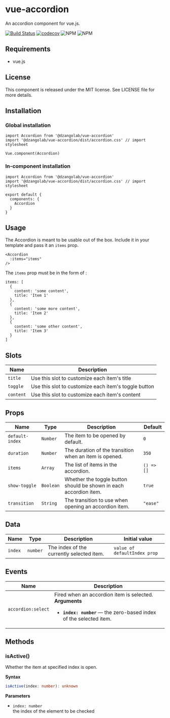 # vue-accordion

An accordion component for vue.js.

[![Build Status](https://travis-ci.org/dzangolab/vue-accordion.svg?branch=master)](https://travis-ci.org/dzangolab/vue-accordion)
[![codecov](https://codecov.io/gh/dzangolab/vue-accordion/branch/master/graph/badge.svg)](https://codecov.io/gh/dzangolab/vue-accordion)
![NPM](https://img.shields.io/npm/v/@dzangolab/vue-accordion)
![NPM](https://img.shields.io/npm/l/@dzangolab/vue-accordion)

## Requirements

* vue.js

## License

This component is released under the MIT license. See LICENSE file for more details.
## Installation

### Global installation

```
import Accordion from '@dzangolab/vue-accordion'
import '@dzangolab/vue-accordion/dist/accordion.css' // import stylesheet

Vue.component(Accordion)
```

### In-component installation

```
import Accordion from '@dzangolab/vue-accordion'
import '@dzangolab/vue-accordion/dist/accordion.css' // import stylesheet

export default {
  components: {
    Accordion
  }
}
```

## Usage

The Accordion is meant to be usable out of the box. Include it in your template and pass it an `items` prop.

```
<Accordion
  :items="items"
/>
```

The `items` prop must be in the form of :

```
items: [
  {
    content: 'some content',
    title: 'Item 1'
  },
  {
    content: 'some more content',
    title: 'Item 2'
  },
  {
    content: 'some other content',
    title: 'Item 3'
  }
]
```



## Slots

| Name      | Description                                          |
| --------- | ---------------------------------------------------- |
| `title`   | Use this slot to customize each item's title         |
| `toggle`  | Use this slot to customize each item's toggle button |
| `content` | Use this slot to customize each item's content       |

## Props

| Name            | Type      | Description                                                       | Default    |
| --------------- | --------- | ----------------------------------------------------------------- | ---------- |
| `default-index` | `Number`  | The item to be opened by default.                                 | `0`        |
| `duration`      | `Number`  | The duration of the transition when an item is opened.            | `350`      |
| `items`         | `Array`   | The list of items in the accordion.                               | `() => []` |
| `show-toggle`   | `Boolean` | Whether the toggle button should be shown in each accordion item. | `true`     |
| `transition`    | `String`  | The transition to use when opening an accordion item.             | `"ease"`   |

## Data

| Name    | Type     | Description                               | Initial value                |
| ------- | -------- | ----------------------------------------- | ---------------------------- |
| `index` | `number` | The index of the currently selected item. | `value of defaultIndex prop` |

## Events

| Name               | Description                                                                                                                                        |
| ------------------ | -------------------------------------------------------------------------------------------------------------------------------------------------- |
| `accordion:select` | Fired when an accordion item is selected.<br/>**Arguments**<br/><ul><li>**`index: number`** — the zero-based index of the selected item.</li></ul> |

## Methods

### isActive()

Whether the item at specified index is open.

**Syntax**

```typescript
isActive(index: number): unknown
```

**Parameters**

- `index: number`<br/>
  the index of the element to be checked

